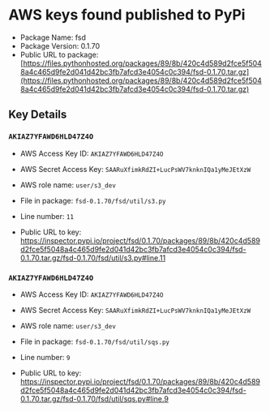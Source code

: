 # AWS keys found published to PyPi

* Package Name: fsd
* Package Version: 0.1.70
* Public URL to package: [https://files.pythonhosted.org/packages/89/8b/420c4d589d2fce5f5048a4c465d9fe2d041d42bc3fb7afcd3e4054c0c394/fsd-0.1.70.tar.gz](https://files.pythonhosted.org/packages/89/8b/420c4d589d2fce5f5048a4c465d9fe2d041d42bc3fb7afcd3e4054c0c394/fsd-0.1.70.tar.gz)

## Key Details

### `AKIAZ7YFAWD6HLD47Z4O`

* AWS Access Key ID: `AKIAZ7YFAWD6HLD47Z4O`
* AWS Secret Access Key: `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` 
* AWS role name: `user/s3_dev`
* File in package: `fsd-0.1.70/fsd/util/s3.py`
* Line number: `11`

* Public URL to key: https://inspector.pypi.io/project/fsd/0.1.70/packages/89/8b/420c4d589d2fce5f5048a4c465d9fe2d041d42bc3fb7afcd3e4054c0c394/fsd-0.1.70.tar.gz/fsd-0.1.70/fsd/util/s3.py#line.11



### `AKIAZ7YFAWD6HLD47Z4O`

* AWS Access Key ID: `AKIAZ7YFAWD6HLD47Z4O`
* AWS Secret Access Key: `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` 
* AWS role name: `user/s3_dev`
* File in package: `fsd-0.1.70/fsd/util/sqs.py`
* Line number: `9`

* Public URL to key: https://inspector.pypi.io/project/fsd/0.1.70/packages/89/8b/420c4d589d2fce5f5048a4c465d9fe2d041d42bc3fb7afcd3e4054c0c394/fsd-0.1.70.tar.gz/fsd-0.1.70/fsd/util/sqs.py#line.9


